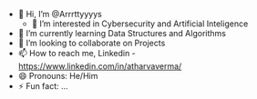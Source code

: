 - 👋 Hi, I’m @Arrrttyyyys
  - 👀 I’m interested in Cybersecurity and Artificial Inteligence 
- 🌱 I’m currently learning Data Structures and Algorithms 
- 💞️ I’m looking to collaborate on Projects 
- 📫 How to reach me, Linkedin - https://www.linkedin.com/in/atharvaverma/
- 😄 Pronouns: He/Him
- ⚡ Fun fact: ...

<!---
Arrrttyyyys/Arrrttyyyys is a ✨ special ✨ repository because its `README.md` (this file) appears on your GitHub profile.
You can click the Preview link to take a look at your changes.
--->

